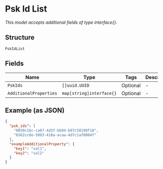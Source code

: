 
# Psk Id List

*This model accepts additional fields of type interface{}.*

## Structure

`PskIdList`

## Fields

| Name | Type | Tags | Description |
|  --- | --- | --- | --- |
| `PskIds` | `[]uuid.UUID` | Optional | - |
| `AdditionalProperties` | `map[string]interface{}` | Optional | - |

## Example (as JSON)

```json
{
  "psk_ids": [
    "0039c16c-ca87-4d3f-bb94-b97c58199f18",
    "6562cc8e-5893-418a-acaa-4d7c1af8084f"
  ],
  "exampleAdditionalProperty": {
    "key1": "val1",
    "key2": "val2"
  }
}
```

